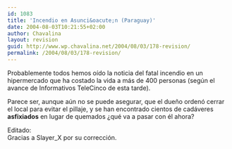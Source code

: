 ```yaml
---
id: 1083
title: 'Incendio en Asunci&oacute;n (Paraguay)'
date: 2004-08-03T10:21:55+02:00
author: Chavalina
layout: revision
guid: http://www.wp.chavalina.net/2004/08/03/178-revision/
permalink: /2004/08/03/178-revision/
---
```

Probablemente todos hemos o&iacute;do la noticia del fatal incendio en un hipermercado que ha costado la vida a más de 400 personas (seg&uacute;n el avance de Informativos TeleCinco de esta tarde).

Parece ser, aunque a&uacute;n no se puede asegurar, que el due&ntilde;o orden&oacute; cerrar el local para evitar el pillaje, y se han encontrado cientos de cadáveres **asfixiados** en lugar de quemados &iquest;qué va a pasar con él ahora?

Editado:  
Gracias a Slayer_X por su correcci&oacute;n.
